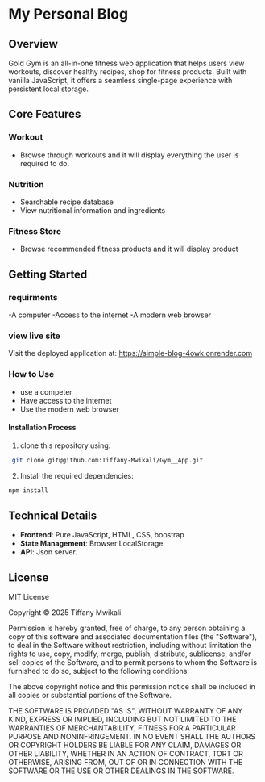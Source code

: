 # My Personal Blog

## Overview
Gold Gym is an all-in-one fitness web application that helps users view workouts, discover healthy recipes, shop for fitness products. Built with vanilla JavaScript, it offers a seamless single-page experience with persistent local storage.


## Core Features

### Workout
- Browse through workouts and it will display everything the user is required to do.

### Nutrition 
- Searchable recipe database
- View nutritional information and ingredients

### Fitness Store
- Browse recommended fitness products and it will display product 


## Getting Started

### requirments
-A computer
-Access to the internet
-A modern web browser

### view live site
 Visit the deployed application at: https://simple-blog-4owk.onrender.com

### How to Use
- use a competer
- Have access to the internet
- Use the modern web browser

#### Installation Process
1. clone this repository using:

  ```bash
   git clone git@github.com:Tiffany-Mwikali/Gym__App.git
   ```
 2. Install the required dependencies:

   ```bash
   npm install
   ```


## Technical Details
- **Frontend**: Pure JavaScript, HTML, CSS, boostrap
- **State Management**: Browser LocalStorage
- **API**: Json server.

## License

MIT License

Copyright &copy; 2025 Tiffany Mwikali

Permission is hereby granted, free of charge, to any person obtaining a copy of this software and associated documentation files (the "Software"), to deal in the Software without restriction, including without limitation the rights to use, copy, modify, merge, publish, distribute, sublicense, and/or sell copies of the Software, and to permit persons to whom the Software is furnished to do so, subject to the following conditions:

The above copyright notice and this permission notice shall be included in all copies or substantial portions of the Software.

THE SOFTWARE IS PROVIDED "AS IS", WITHOUT WARRANTY OF ANY KIND, EXPRESS OR IMPLIED, INCLUDING BUT NOT LIMITED TO THE WARRANTIES OF MERCHANTABILITY, FITNESS FOR A PARTICULAR PURPOSE AND NONINFRINGEMENT. IN NO EVENT SHALL THE AUTHORS OR COPYRIGHT HOLDERS BE LIABLE FOR ANY CLAIM, DAMAGES OR OTHER LIABILITY, WHETHER IN AN ACTION OF CONTRACT, TORT OR OTHERWISE, ARISING FROM, OUT OF OR IN CONNECTION WITH THE SOFTWARE OR THE USE OR OTHER DEALINGS IN THE SOFTWARE.
